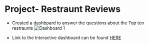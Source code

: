 # Project- Restraunt Reviews

- Created a dashbpard to answer the questions about the Top ten restraunts
![Dashboard 1](https://user-images.githubusercontent.com/79213116/134095040-f37719c4-a188-447b-a460-8b63972a0976.png)


- Link to the Interactive dashboard can be found [HERE](https://public.tableau.com/shared/W99XFWKQ4?:display_count=n&:origin=viz_share_link)
